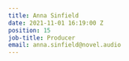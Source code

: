 ```yaml
---
title: Anna Sinfield
date: 2021-11-01 16:19:00 Z
position: 15
job-title: Producer
email: anna.sinfield@novel.audio
---
```


